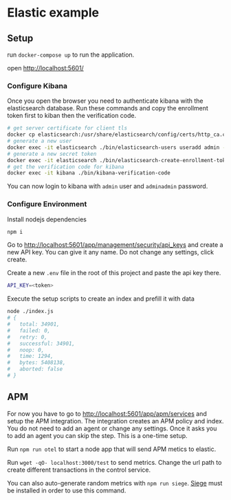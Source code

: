 # Elastic example

## Setup

run `docker-compose up` to run the application.

open [http://localhost:5601/](http://localhost:5601/)

### Configure Kibana

Once you open the browser you need to authenticate kibana with the elasticsearch database. Run these commands and copy the enrollment token
first to kiban then the verification code.

```sh
# get server certificate for client tls
docker cp elasticsearch:/usr/share/elasticsearch/config/certs/http_ca.crt http_ca.crt
# generate a new user
docker exec -it elasticsearch ./bin/elasticsearch-users useradd admin -p adminadmin -r superuser
# generate a new secret token
docker exec -it elasticsearch ./bin/elasticsearch-create-enrollment-token --scope kibana
# get the verification code for kibana
docker exec -it kibana ./bin/kibana-verification-code
```

You can now login to kibana with `admin` user and `adminadmin` password.

### Configure Environment

Install nodejs dependencies

```sh
npm i
```

Go to [http://localhost:5601/app/management/security/api_keys](http://localhost:5601/app/management/security/api_keys) and create a new API key. You can give it any name. Do not change any settings, click create.

Create a new `.env` file in the root of this project and paste the api key there.

```sh
API_KEY=<token>
```

Execute the setup scripts to create an index and prefill it with data

```sh
node ./index.js
# {
#   total: 34901,
#   failed: 0,
#   retry: 0,
#   successful: 34901,
#   noop: 0,
#   time: 1294,
#   bytes: 5408138,
#   aborted: false
# }
```

## APM

For now you have to go to [http://localhost:5601/app/apm/services](http://localhost:5601/app/apm/services) and setup the APM integration. The integration creates an APM policy and index. You do not need to add an agent or change any settings. Once it asks you to add an agent you can skip the step. This is a one-time setup.

Run `npm run otel` to start a node app that will send APM metics to elastic.

Run `wget -qO- localhost:3000/test` to send metrics. Change the url path to create different transactions in the control service.

You can also auto-generate random metrics with `npm run siege`. [Siege](https://github.com/JoeDog/siege) must be installed in order to use this command.
